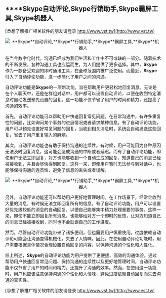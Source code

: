 ## ****Skype**自动评论,**Skype**行销助手,**Skype**霸屏工具,**Skype**机器人**

[😍想了解推广相关软件的朋友请登录 http://www.vst.tw](http://www.vst.tw)

 <center><img src="https://vst.tw/MP4/tuiguang/png/2.png" alt="**Skype**自动评论,**Skype**行销助手,**Skype**霸屏工具,**Skype**机器人"></center>

在当今数字化时代，沟通已经成为我们生活和工作中不可或缺的一部分。随着技术的不断发展，各种沟通工具也应运而生，为人们提供了更多选择。其中，**Skype**作为一款备受欢迎的即时通讯工具，在全球范围内被广泛使用。而最近，**Skype**引入了自动评论功能，进一步简化了用户之间的沟通。

自动评论功能是**Skype**的一项新功能，旨在帮助用户更轻松地回复消息。无论是在个人聊天中，还是在群组对话中，用户都可以设置自动评论，以便在收到特定消息时自动发送预先设置的回复。这一功能不仅节省了用户的时间和精力，还提高了沟通的效率。

首先，自动评论功能可以帮助用户快速回复常见问题。在日常沟通中，有许多重复性的问题，比如询问某个事务的进展情况或者请求某种信息。有了自动评论功能，用户可以预先设置好常见问题的回复，当收到相关消息时，系统会自动发送这些回复，省去了用户重复输入的麻烦。

其次，自动评论功能也有助于保持沟通的连续性。有时候，用户可能因为各种原因无法及时回复消息，这可能会造成沟通的中断或者延迟。而有了自动评论功能，即使用户无法立即回复，对方也能够收到一个自动生成的回复，知道自己的消息已经被接收到，并且会尽快得到回复。这样一来，即使用户暂时无法参与到对话中，也能够保持沟通的连贯性，避免了信息的丢失或者误解。

 <center><img src="https://vst.tw/MP4/tuiguang/png/5.png" alt="**Skype**自动评论,**Skype**行销助手,**Skype**霸屏工具,**Skype**机器人"></center>

另外，自动评论功能还可以帮助用户更好地管理时间。在工作场景下，经常会收到大量的消息，有时候无法立即回复所有的信息。有了自动评论功能，用户可以设置好优先级较低的消息的自动回复，以便自己能够集中精力处理重要的事务。这样一来，即使不能立即回复所有消息，也能够给对方一个即时的反馈，让对方知道自己的消息已经被接收到，同时也不会耽误自己的工作进度。

然而，尽管自动评论功能带来了诸多便利，但也需要用户慎重使用。过度依赖自动评论可能会让沟通变得机械化，失去了人情味。因此，在使用自动评论功能时，用户需要根据具体情况合理设置自动回复的内容，以保持沟通的个性化和人性化。

综上所述，**Skype**的自动评论功能为用户提供了更便捷、高效的沟通体验。通过帮助用户快速回复常见问题、保持沟通的连续性以及更好地管理时间，自动评论功能不仅节省了用户的时间和精力，还提升了沟通的效率。然而，在使用这一功能时，用户也应该注意保持沟通的个性化和人情味，避免过度依赖自动回复而失去沟通的真实性。

[😍想了解推广相关软件的朋友请登录 http://www.vst.tw](http://www.vst.tw)



